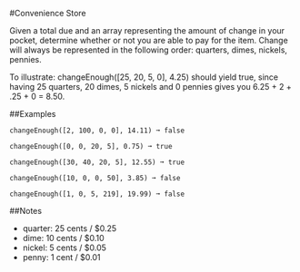 #Convenience Store

Given a total due and an array representing the amount of change in your pocket, determine whether or not you are able to pay for the item. Change will always be represented in the following order: quarters, dimes, nickels, pennies.

To illustrate: changeEnough([25, 20, 5, 0], 4.25) should yield true, since having 25 quarters, 20 dimes, 5 nickels and 0 pennies gives you 6.25 + 2 + .25 + 0 = 8.50.

##Examples

    changeEnough([2, 100, 0, 0], 14.11) ➞ false

    changeEnough([0, 0, 20, 5], 0.75) ➞ true

    changeEnough([30, 40, 20, 5], 12.55) ➞ true

    changeEnough([10, 0, 0, 50], 3.85) ➞ false

    changeEnough([1, 0, 5, 219], 19.99) ➞ false

##Notes

- quarter: 25 cents / $0.25
- dime: 10 cents / $0.10
- nickel: 5 cents / $0.05
- penny: 1 cent / $0.01
